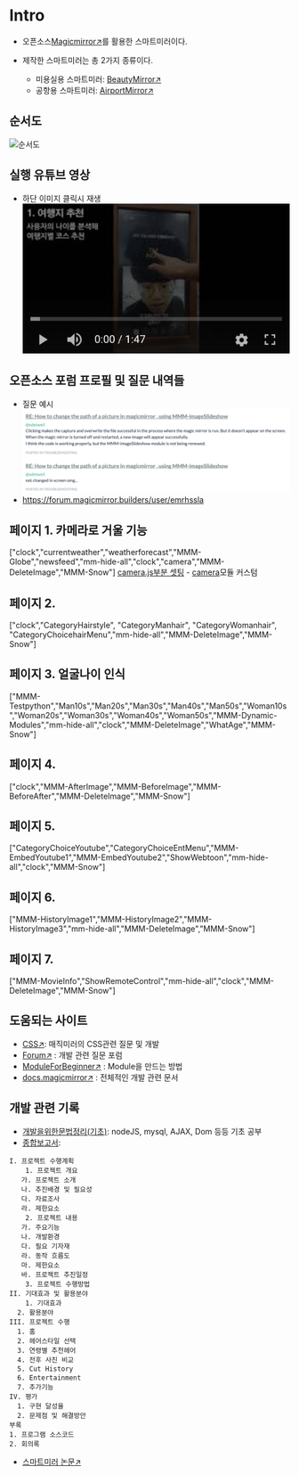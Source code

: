 # Intro

- 오픈소스[Magicmirror↗️](https://magicmirror.builders/)를 활용한 스마트미러이다.

- 제작한 스마트미러는 총 2가지 종류이다.
	
	- 미용실용 스마트미러: [BeautyMirror↗️](https://github.com/ENTITYSmartMirror/BeautyMirror)  
	- 공항용 스마트미러: [AirportMirror↗️](https://github.com/ENTITYSmartMirror/AirportMirror) 

## 순서도
 ![순서도](./wbs.png)

## 실행 유튜브 영상
- 하단 이미지 클릭시 재생   
[![스마트미러](./door.png)](https://youtu.be/DuVUfmSpNm8?t=0s) 


## 오픈소스 포럼 프로필 및 질문 내역들
- 질문 예시
![forum](./forum.png)
- https://forum.magicmirror.builders/user/emrhssla

## 페이지 1. 카메라로 거울 기능
["clock","currentweather","weatherforecast","MMM-Globe","newsfeed","mm-hide-all","clock","camera","MMM-DeleteImage","MMM-Snow"]
[camera.js부분 셋팅](https://github.com/ENTITYSmartMirror/BeautyMirror/commit/d4ffce5d281206308f708cd72624b06e304188ba?diff=unified) - [camera](https://github.com/alexyak/camera/blob/master/camera.js)모듈 커스텀
## 페이지 2. 
["clock","CategoryHairstyle", "CategoryManhair", "CategoryWomanhair", "CategoryChoicehairMenu","mm-hide-all","MMM-DeleteImage","MMM-Snow"]
## 페이지 3. 얼굴나이 인식
["MMM-Testpython","Man10s","Man20s","Man30s","Man40s","Man50s","Woman10s","Woman20s","Woman30s","Woman40s","Woman50s","MMM-Dynamic-Modules","mm-hide-all","clock","MMM-DeleteImage","WhatAge","MMM-Snow"]
## 페이지 4.
["clock","MMM-AfterImage","MMM-BeforeImage","MMM-BeforeAfter","MMM-DeleteImage","MMM-Snow"]
## 페이지 5.
["CategoryChoiceYoutube","CategoryChoiceEntMenu","MMM-EmbedYoutube1","MMM-EmbedYoutube2","ShowWebtoon","mm-hide-all","clock","MMM-Snow"]
## 페이지 6.
["MMM-HistoryImage1","MMM-HistoryImage2","MMM-HistoryImage3","mm-hide-all","MMM-DeleteImage","MMM-Snow"]
## 페이지 7.
["MMM-MovieInfo","ShowRemoteControl","mm-hide-all","clock","MMM-DeleteImage","MMM-Snow"]
## 도움되는 사이트

- [CSS↗️](https://forum.magicmirror.builders/category/8/custom-css): 매직미러의 CSS관련 질문 및 개발  
- [Forum↗️](https://forum.magicmirror.builders/category/6/development) : 개발 관련 질문 포럼  
- [ModuleForBeginner↗️](https://forum.magicmirror.builders/topic/8534/head-first-developing-mm-module-for-extreme-beginners) : Module을 만드는 방법  
- [docs.magicmirror↗️](https://docs.magicmirror.builders/) : 전체적인 개발 관련 문서   



## 개발 관련 기록

- [개발을위한문법정리(기초)](https://github.com/ChanYoung-dev/mirrorPlan): nodeJS, mysql, AJAX, Dom 등등 기초 공부  
- [종합보고서](https://github.com/ENTITYSmartMirror/BeautyMirror/blob/master/%ED%95%9C%EC%9D%B4%EC%9D%8C:%EC%A2%85%ED%95%A9%EC%84%A4%EA%B3%84%20%EC%B5%9C%EC%A2%85%EB%B3%B4%EA%B3%A0%EC%84%9C.hwp):

```
I. 프로젝트 수행계획
 	1. 프로젝트 개요
   가. 프로젝트 소개
   나. 추진배경 및 필요성
   다. 자료조사
   라. 제한요소
	2. 프로젝트 내용
   가. 주요기능
   나. 개발환경
   다. 필요 기자재
   라. 동작 흐름도
   마. 제한요소
   바. 프로젝트 추진일정
	3. 프로젝트 수행방법
II. 기대효과 및 활용분야
	1. 기대효과
  2. 활용분야
III. 프로젝트 수행
  1. 홈
  2. 헤어스타일 선택
  3. 연령별 추천헤어
  4. 전후 사진 비교
  5. Cut History
  6. Entertainment
  7. 추가기능
IV. 평가
  1. 구현 달성율
  2. 문제점 및 해결방안
부록
1. 프로그램 소스코드
2. 회의록
```

- [스마트미러 논문↗️](https://github.com/ENTITYSmartMirror/BeautyMirror/blob/master/%EB%B2%94%EC%9A%A9%EC%84%B1%20%EC%8A%A4%EB%A7%88%ED%8A%B8%EB%AF%B8%EB%9F%AC%20%EB%85%BC%EB%AC%B8.hwp)

